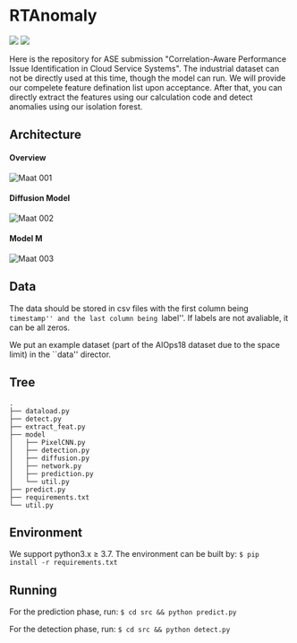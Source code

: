 # RTAnomaly

![](https://img.shields.io/badge/version-1.0-blue.svg) 
![](https://img.shields.io/badge/language-python-orange.svg)

Here is the repository for ASE submission "Correlation-Aware Performance Issue Identification in Cloud Service Systems".
The industrial dataset can not be directly used at this time, though the model can run. We will provide our compelete feature defination list upon acceptance.
After that, you can directly extract the features using our calculation code and detect anomalies using our isolation forest.

## Architecture

#### Overview

![Maat 001](https://user-images.githubusercontent.com/112700133/216756546-635088cd-c61b-4fa7-88e6-6979eb8df4c3.jpeg)

#### Diffusion Model

![Maat 002](https://user-images.githubusercontent.com/112700133/216756574-f1f6d2a4-93ab-4fa2-a5be-106e5f9922d8.jpeg)

#### Model M

![Maat 003](https://user-images.githubusercontent.com/112700133/216756602-736d7dc2-9253-44e6-83ab-f13f8f188733.jpeg)

## Data
The data should be stored in csv files with the first column being ``timestamp'' and the last column being ``label''. If labels are not avaliable, it can be all zeros.

We put an example dataset (part of the AIOps18 dataset due to the space limit) in the ``data'' director.

## Tree
```
.
├── dataload.py
├── detect.py
├── extract_feat.py
├── model
│   ├── PixelCNN.py
│   ├── detection.py
│   ├── diffusion.py
│   ├── network.py
│   ├── prediction.py
│   └── util.py
├── predict.py
├── requirements.txt
└── util.py
```

## Environment
We support python3.x $\geq$ 3.7. The environment can be built by:
```$ pip install -r requirements.txt```

## Running
For the prediction phase, run:
```$ cd src && python predict.py```

For the detection phase, run:
```$ cd src && python detect.py```
